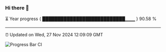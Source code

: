 ### Hi there 👋

⏳ Year progress { ███████████████████████████▁▁▁ } 90.58 %

---

⏰ Updated on Wed, 27 Nov 2024 12:09:09 GMT

![Progress Bar CI](https://github.com/liununu/liununu/workflows/Progress%20Bar%20CI/badge.svg)
